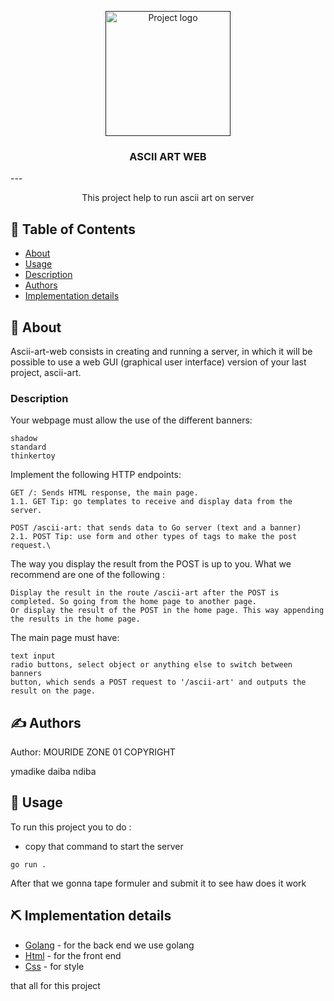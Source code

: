 <p align="center">
  <a href="" rel="noopener">
 <img width=200px height=200px src="https://2.bp.blogspot.com/-TE6BeG_plRs/UaXyQ85xv2I/AAAAAAAAA5Y/sYgXHIvdF3E/s1600/Itachi_Text_Art.jpg" alt="Project logo"></a>
</p>

<h3 align="center">ASCII ART WEB</h3>
---
<p align="center"> This project help to run ascii art on server
    <br> 
</p>

## 📝 Table of Contents

- [About](#about)
- [Usage](#usage)
- [Description](https://learn.zone01dakar.sn/git/root/public/src/branch/master/subjects/ascii-art-web)
- [Authors](#authors)
- [Implementation details](#built_using)

## 🧐 About <a name = "about"></a>

Ascii-art-web consists in creating and running a server, in which it will be possible to use a web GUI (graphical user interface) version of your last project, ascii-art.

###  Description

Your webpage must allow the use of the different banners:

    shadow
    standard
    thinkertoy

Implement the following HTTP endpoints:

    GET /: Sends HTML response, the main page.
    1.1. GET Tip: go templates to receive and display data from the server.

    POST /ascii-art: that sends data to Go server (text and a banner)
    2.1. POST Tip: use form and other types of tags to make the post request.\

The way you display the result from the POST is up to you. What we recommend are one of the following :

    Display the result in the route /ascii-art after the POST is completed. So going from the home page to another page.
    Or display the result of the POST in the home page. This way appending the results in the home page.

The main page must have:

    text input
    radio buttons, select object or anything else to switch between banners
    button, which sends a POST request to '/ascii-art' and outputs the result on the page.


## ✍️ Authors <a name = "authors"></a>

Author: MOURIDE ZONE 01 COPYRIGHT

ymadike
daiba
ndiba

## 🎈 Usage <a name="usage"></a>

To run this project you to do :
- copy that command to start the server
```
go run .
```
After that we gonna tape formuler and submit it to see haw does it work

## ⛏️ Implementation details <a name = "built_using"></a>

- [Golang](https://go.dev/) - for the back end we use golang
- [Html](https://developer.mozilla.org/fr/docs/Web/HTML) - for the front end
- [Css](https://developer.mozilla.org/fr/docs/Web/CSS) - for style

that all for this project 
